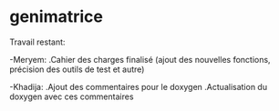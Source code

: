 # genimatrice

Travail restant:

-Meryem:
  .Cahier des charges finalisé (ajout des nouvelles fonctions, précision des outils de test et autre)

-Khadija:
  .Ajout des commentaires pour le doxygen
  .Actualisation du doxygen avec ces commentaires
